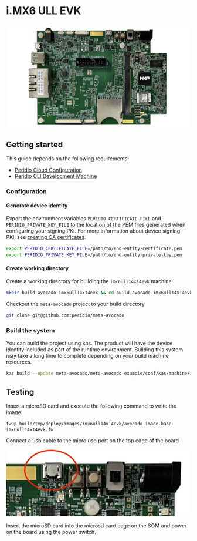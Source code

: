 # i.MX6 ULL EVK

<img src="/img/integration/linux/reference-designs/imx6ullevk.jpg" />

## Getting started

This guide depends on the following requirements:

- [Peridio Cloud Configuration](/integration/guides/peridio-core-custom-integration/linux/overview#peridio-cloud-requirements)
- [Peridio CLI Development Machine](/integration/guides/peridio-core-custom-integration/linux/overview#development-machine-requirements)

### Configuration

#### Generate device identity

Export the environment variables `PERIDIO_CERTIFICATE_FILE` and `PERIDIO_PRIVATE_KEY_FILE` to the location of the PEM files generated when configuring your signing PKI. For more information about device signing PKI, see [creating CA certificates](/platform/guides/creating-x509-certificates-with-openssl).

```bash
export PERIDIO_CERTIFICATE_FILE=/path/to/end-entity-certificate.pem
export PERIDIO_PRIVATE_KEY_FILE=/path/to/end-entity-private-key.pem
```

#### Create working directory

Create a working directory for building the `imx6ull14x14evk` machine.

```bash
mkdir build-avocado-imx6ull14x14evk && cd build-avocado-imx6ull14x14evk
```

Checkout the `meta-avocado` project to your build directory

```bash
git clone git@github.com:peridio/meta-avocado
```

### Build the system

You can build the project using kas. The product will have the device identity included as part of the runtime environment. Building this system may take a long time to complete depending on your build machine resources.

```bash
kas build --update meta-avocado/meta-avocado-example/conf/kas/machine/imx6ull14x14evk.yml
```

## Testing

Insert a microSD card and execute the following command to write the image:

```shell
fwup build/tmp/deploy/images/imx6ull14x14evk/avocado-image-base-imx6ull14x14evk.fw
```

Connect a usb cable to the micro usb port on the top edge of the board

<img src="/img/integration/linux/reference-designs/imx6ullevk-console.jpg" />

Insert the microSD card into the microsd card cage on the SOM and power on the board using the power switch.
